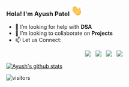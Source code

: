 ### Hola! I'm Ayush Patel  <img src="https://github.com/ABSphreak/ABSphreak/blob/master/gifs/Hi.gif" width="30px">

- 🤔 I’m looking for help with **DSA**
- 👯 I’m looking to collaborate on **Projects**
- 📫 Let us Connect: 
  <p align='center'>
  <a href="mailto:in.ayushpatel@gmail.com"><img src="https://img.shields.io/badge/gmail-%23D14836.svg?&style=for-the-badge&logo=gmail&logoColor=white" /></a>&nbsp;&nbsp;
  <a href="https://www.linkedin.com/in/inayushpatel/"><img src="https://img.shields.io/badge/linkedin-%230077B5.svg?&style=for-the-badge&logo=linkedin&logoColor=white" /></a>&nbsp;&nbsp;
  <a href="https://twitter.com/inayushpatel"><img src="https://img.shields.io/badge/twitter-%231DA1F2.svg?&style=for-the-badge&logo=twitter&logoColor=white"/></a>&nbsp;&nbsp;
  <a href="https://www.instagram.com/in.ayushpatel/"><img src="https://img.shields.io/badge/instagram-%23E4405F.svg?&style=for-the-badge&logo=instagram&logoColor=white" /></a>&nbsp;&nbsp;
  </p>

[![Ayush's github stats](https://github-readme-stats.vercel.app/api?username=in-ayushpatel&theme=radical&count_private=true)](https://github-readme-stats.vercel.app/api?username=in-ayushpatel&show_icons=true&theme=radical)


<!-- [![Top Langs](https://github-readme-stats.vercel.app/api/top-langs/?username=darshanhande11&&hide=CSS&layout=compact&theme=radical)](https://github-readme-stats.vercel.app/api/top-langs/?username=darshanhande11&&hide=CSS&layout=compact&theme=radical) -->

![visitors](https://visitor-badge.glitch.me/badge?page_id=in-ayushpatel.in-ayushpatel)
